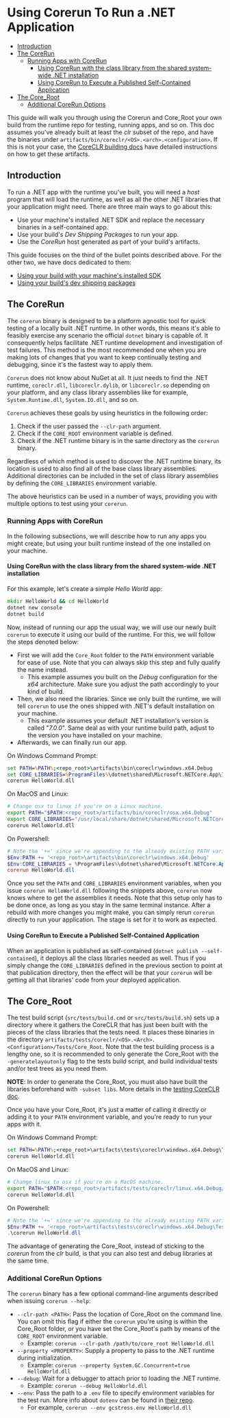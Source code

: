 # Using Corerun To Run a .NET Application

* [Introduction](#introduction)
* [The CoreRun](#the-corerun)
  * [Running Apps with CoreRun](#running-apps-with-corerun)
    * [Using CoreRun with the class library from the shared system-wide .NET installation](#using-corerun-with-the-class-library-from-the-shared-system-wide-net-installation)
    * [Using CoreRun to Execute a Published Self-Contained Application](#using-corerun-to-execute-a-published-self-contained-application)
* [The Core_Root](#the-core_root)
  * [Additional CoreRun Options](#additional-corerun-options)

This guide will walk you through using the Corerun and Core_Root your own build from the runtime repo for testing, running apps, and so on. This doc assumes you've already built at least the _clr_ subset of the repo, and have the binaries under `artifacts/bin/coreclr/<OS>.<arch>.<configuration>`. If this is not your case, the [CoreCLR building docs](/docs/workflow/building/coreclr/README.md) have detailed instructions on how to get these artifacts.

## Introduction

To run a .NET app with the runtime you've built, you will need a _host_ program that will load the runtime, as well as all the other .NET libraries that your application might need. There are three main ways to go about this:

* Use your machine's installed .NET SDK and replace the necessary binaries in a self-contained app.
* Use your build's _Dev Shipping Packages_ to run your app.
* Use the _CoreRun_ host generated as part of your build's artifacts.

This guide focuses on the third of the bullet points described above. For the other two, we have docs dedicated to them:

* [Using your build with your machine's installed SDK](using-your-build-with-installed-sdk.md)
* [Using your build's dev shipping packages](using-dev-shipping-packages.md)

## The CoreRun

The `corerun` binary is designed to be a platform agnostic tool for quick testing of a locally built .NET runtime. In other words, this means it's able to feasibly exercise any scenario the official `dotnet` binary is capable of. It consequently helps facilitate .NET runtime development and investigation of test failures. This method is the most recommended one when you are making lots of changes that you want to keep continually testing and debugging, since it's the fastest way to apply them.

`Corerun` does not know about NuGet at all. It just needs to find the .NET runtime, `coreclr.dll`, `libcoreclr.dylib`, or `libcoreclr.so` depending on your platform, and any class library assemblies like for example, `System.Runtime.dll`, `System.IO.dll`, and so on.

`Corerun` achieves these goals by using heuristics in the following order:

1. Check if the user passed the `--clr-path` argument.
2. Check if the `CORE_ROOT` environment variable is defined.
3. Check if the .NET runtime binary is in the same directory as the `corerun` binary.

Regardless of which method is used to discover the .NET runtime binary, its location is used to also find all of the base class library assemblies. Additional directories can be included in the set of class library assemblies by defining the `CORE_LIBRARIES` environment variable.

The above heuristics can be used in a number of ways, providing you with multiple options to test using your `corerun`.

### Running Apps with CoreRun

In the following subsections, we will describe how to run any apps you might create, but using your built runtime instead of the one installed on your machine.

#### Using CoreRun with the class library from the shared system-wide .NET installation

For this example, let's create a simple _Hello World_ app:

```cmd
mkdir HelloWorld && cd HelloWorld
dotnet new console
dotnet build
```

Now, instead of running our app the usual way, we will use our newly built `corerun` to execute it using our build of the runtime. For this, we will follow the steps denoted below:

* First we will add the `Core_Root` folder to the `PATH` environment variable for ease of use. Note that you can always skip this step and fully qualify the name instead.
  * This example assumes you built on the _Debug_ configuration for the _x64_ architecture. Make sure you adjust the path accordingly to your kind of build.
* Then, we also need the libraries. Since we only built the runtime, we will tell `corerun` to use the ones shipped with .NET's default installation on your machine.
  * This example assumes your default .NET installation's version is called "_7.0.0_". Same deal as with your runtime build path, adjust to the version you have installed on your machine.
* Afterwards, we can finally run our app.

On Windows Command Prompt:

```cmd
set PATH=%PATH%;<repo_root>\artifacts\bin\coreclr\windows.x64.Debug
set CORE_LIBRARIES=%ProgramFiles%\dotnet\shared\Microsoft.NETCore.App\7.0.0
corerun HelloWorld.dll
```

On MacOS and Linux:

```bash
# Change osx to linux if you're on a Linux machine.
export PATH="$PATH:<repo_root>/artifacts/bin/coreclr/osx.x64.Debug"
export CORE_LIBRARIES="/usr/local/share/dotnet/shared/Microsoft.NETCore.App/7.0.0"
corerun HelloWorld.dll
```

On Powershell:

```powershell
# Note the '+=' since we're appending to the already existing PATH variable.
$Env:PATH += '<repo_root>\artifacts\bin\coreclr\windows.x64.Debug'
$Env:CORE_LIBRARIES = %ProgramFiles%\dotnet\shared\Microsoft.NETCore.App\7.0.0
corerun HelloWorld.dll
```

Once you set the `PATH` and `CORE_LIBRARIES` environment variables, when you issue `corerun HelloWorld.dll` following the snippets above, `corerun` now knows where to get the assemblies it needs. Note that this setup only has to be done once, as long as you stay in the same terminal instance. After a rebuild with more changes you might make, you can simply rerun `corerun` directly to run your application. The stage is set for it to work as expected.

#### Using CoreRun to Execute a Published Self-Contained Application

When an application is published as self-contained (`dotnet publish --self-contained`), it deploys all the class libraries needed as well. Thus if you simply change the `CORE_LIBRARIES` defined in the previous section to point at that publication directory, then the effect will be that your `corerun` will be getting all that libraries' code from your deployed application.

## The Core_Root

The test build script (`src/tests/build.cmd` or `src/tests/build.sh`) sets up a directory where it gathers the CoreCLR that has just been built with the pieces of the class libraries that the tests need. It places these binaries in the directory `artifacts/tests/coreclr/<OS>.<Arch>.<Configuration>/Tests/Core_Root`. Note that the test building process is a lengthy one, so it is recommended to only generate the Core_Root with the `-generatelayoutonly` flag to the tests build script, and build individual tests and/or test trees as you need them.

**NOTE**: In order to generate the Core_Root, you must also have built the libraries beforehand with `-subset libs`. More details in the [testing CoreCLR doc](/docs/workflow/testing/coreclr/testing.md).

Once you have your Core_Root, it's just a matter of calling it directly or adding it to your `PATH` environment variable, and you're ready to run your apps with it.

On Windows Command Prompt:

```cmd
set PATH=%PATH%;<repo_root>\artifacts\tests\coreclr\windows.x64.Debug\Tests\Core_Root
corerun HelloWorld.dll
```

On MacOS and Linux:

```bash
# Change linux to osx if you're on a MacOS machine.
export PATH="$PATH:<repo_root>/artifacts/tests/coreclr/linux.x64.Debug/Tests/Core_Root"
corerun HelloWorld.dll
```

On Powershell:

```powershell
# Note the '+=' since we're appending to the already existing PATH variable.
$Env:PATH += '<repo_root>\artifacts\tests\coreclr\windows.x64.Debug\Tests\Core_Root'
.\corerun HelloWorld.dll
```

The advantage of generating the Core_Root, instead of sticking to the _corerun_ from the _clr_ build, is that you can also test and debug libraries at the same time.

### Additional CoreRun Options

The `corerun` binary has a few optional command-line arguments described when issuing `corerun --help`:

* `--clr-path <PATH>`: Pass the location of Core_Root on the command line. You can omit this flag if either the `corerun` you're using is within the Core_Root folder, or you have set the Core_Root's path by means of the `CORE_ROOT` environment variable.
  * Example: `corerun --clr-path /path/to/core_root HelloWorld.dll`
* `--property <PROPERTY>`: Supply a property to pass to the .NET runtime during initialization.
  * Example: `corerun --property System.GC.Concurrent=true HelloWorld.dll`
* `--debug`: Wait for a debugger to attach prior to loading the .NET runtime.
  * Example: `corerun --debug HelloWorld.dll`
* `--env`: Pass the path to a `.env` file to specify environment variables for the test run. More info about `dotenv` can be found in [their repo](https://github.com/motdotla/dotenv).
  * For example, `corerun --env gcstress.env HelloWorld.dll`
